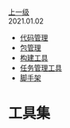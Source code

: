 <div class="extend-header">
<div class="info">
<a class="back" href="./">上一级</a>
<div class="mini">
<span>2021.01.02</span>
</div>
</div>
<div class="content">
<div class="custom-block children">
<ul>
<li><a href="/frontend/layerOffline/tools/codeManagement">代码管理</a></li>
<li><a href="/frontend/layerOffline/tools/packageManagement">包管理</a></li>
<li><a href="/frontend/layerOffline/tools/buildTools">构建工具</a></li>
<li><a href="/frontend/layerOffline/tools/taskManagement">任务管理工具</a></li>
<li><a href="/frontend/layerOffline/tools/scaffolding">脚手架</a></li>
</ul>
</div>

</div>
</div>
<div class="content-header">
<h1>工具集</h1>
</div>

